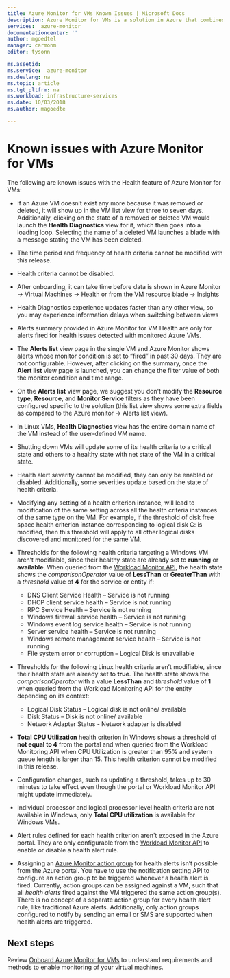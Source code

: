 ```yaml
---
title: Azure Monitor for VMs Known Issues | Microsoft Docs
description: Azure Monitor for VMs is a solution in Azure that combines health and performance monitoring of the Azure VM operating system, as well as automatically discovering application components and dependencies with other resources and maps the communication between them. This article covers known issues.
services:  azure-monitor
documentationcenter: ''
author: mgoedtel
manager: carmonm
editor: tysonn

ms.assetid: 
ms.service:  azure-monitor
ms.devlang: na
ms.topic: article
ms.tgt_pltfrm: na
ms.workload: infrastructure-services
ms.date: 10/03/2018
ms.author: magoedte

---
```


# Known issues with Azure Monitor for VMs

The following are known issues with the Health feature of Azure Monitor for VMs:

- If an Azure VM doesn’t exist any more because it was removed or deleted, it will show up in the VM list view for three to seven days. Additionally, clicking on the state of a removed or deleted VM would launch the **Health Diagnostics** view for it, which then goes into a loading loop. Selecting the name of a deleted VM launches a blade with a message stating the VM has been deleted.
- The time period and frequency of health criteria cannot be modified with this release. 
- Health criteria cannot be disabled. 
- After onboarding, it can take time before data is shown in Azure Monitor -> Virtual Machines -> Health or from the VM resource blade -> Insights
- Health Diagnostics experience updates faster than any other view, so you may experience information delays when switching between views  
- Alerts summary provided in Azure Monitor for VM Health are only for alerts fired for health issues detected with monitored Azure VMs.
- The **Alerts list** view page in the single VM and Azure Monitor shows alerts whose monitor condition is set to “fired” in past 30 days.  They are not configurable. However, after clicking on the summary, once the **Alert list** view page is launched, you can change the filter value of both the monitor condition and time range.
- On the **Alerts list** view page, we suggest you don't modify the **Resource type**, **Resource**, and **Monitor Service** filters as they have been configured specific to the solution (this list view shows some extra fields as compared to the Azure monitor -> Alerts list view).    
- In Linux VMs, **Health Diagnostics** view has the entire domain name of the VM instead of the user-defined VM name.
- Shutting down VMs will update some of its health criteria to a critical state and others to a healthy state with net state of the VM in a critical state.
- Health alert severity cannot be modified, they can only be enabled or disabled.  Additionally, some severities update based on the state of health criteria.
- Modifying any setting of a health criterion instance, will lead to modification of the same setting across all the health criteria instances of the same type on the VM. For example, if the threshold of disk free space health criterion instance corresponding to logical disk C: is modified, then this threshold will apply to all other logical disks discovered and monitored for the same VM.   
- Thresholds for the following health criteria targeting a Windows VM aren’t modifiable, since their healthy state are already set to **running** or **available**. When queried from the [Workload Monitor API](https://github.com/Azure/azure-rest-api-specs/tree/master/specification/workloadmonitor/resource-manager), the health state shows the *comparisonOperator* value of **LessThan** or **GreaterThan** with a *threshold* value of **4** for the service or entity if:
   - DNS Client Service Health – Service is not running 
   - DHCP client service health – Service is not running 
   - RPC Service Health – Service is not running 
   - Windows firewall service health – Service is not running
   - Windows event log service health – Service is not running 
   - Server service health – Service is not running 
   - Windows  remote management service health – Service is not running 
   - File system error or corruption – Logical Disk is unavailable

- Thresholds for the following Linux health criteria aren’t modifiable, since their health state are already set to **true**.  The health state shows the *comparisonOperator* with a value **LessThan** and *threshold* value of **1** when queried from the Workload Monitoring API for the entity depending on its context:
   - Logical Disk Status – Logical disk is not online/ available
   - Disk Status – Disk is not online/ available
   - Network Adapter Status -  Network adapter is disabled  

- **Total CPU Utilization** health criterion in Windows shows a threshold of **not equal to 4** from the portal and when queried from the Workload Monitoring API when CPU Utilization is greater than 95% and system queue length is larger than 15. This health criterion cannot be modified in this release.  
- Configuration changes, such as updating a threshold, takes up to 30 minutes to take effect even though the portal or Workload Monitor API might update immediately.  
- Individual processor and logical processor level health criteria are not available in Windows, only **Total CPU utilization** is available for Windows VMs.  
- Alert rules defined for each health criterion aren't exposed in the Azure portal. They are only configurable from the [Workload Monitor API](https://github.com/Azure/azure-rest-api-specs/tree/master/specification/workloadmonitor/resource-manager) to enable or disable a health alert rule.  
- Assigning an [Azure Monitor action group](../monitoring-and-diagnostics/monitoring-action-groups.md) for health alerts isn’t possible from the Azure portal. You have to use the notification setting API to configure an action group to be triggered whenever a health alert is fired. Currently, action groups can be assigned against a VM, such that all *health alerts* fired against the VM triggered the same action group(s). There is no concept of a separate action group for every health alert rule, like traditional Azure alerts. Additionally, only action groups configured to notify by sending an email or SMS are supported when health alerts are triggered. 

## Next steps
Review [Onboard Azure Monitor for VMs](monitoring-vminsights-onboard.md) to understand requirements and methods to enable monitoring of your virtual machines.